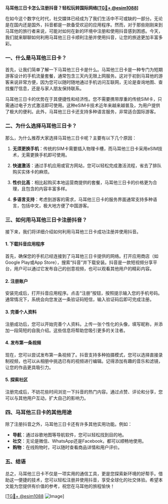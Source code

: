 **马耳他三日卡怎么注册抖音？轻松玩转国际网络[[TG💪+ @esim1088](https://t.me/s/esim1088)]**

在如今这个数字化时代，社交媒体已经成为了我们生活中不可或缺的一部分。无论是在国内还是国外，抖音都是一款备受欢迎的应用程序。然而，对于那些刚刚来到马耳他的旅行者来说，可能对如何在新的环境中注册和使用抖音感到困惑。今天，我们就来聊聊如何利用马耳他三日卡顺利注册并使用抖音，让您的旅途更加丰富多彩。

### 一、什么是马耳他三日卡？

首先，让我们简单了解一下马耳他三日卡是什么。马耳他三日卡是一种专门为短期游客设计的手机流量套餐，通常包含三天内无限上网服务。这对于初到马耳他的游客来说非常方便，因为您可以随时随地通过手机访问互联网，无论是查询地图、查找餐厅信息，还是与家人朋友保持联系。

马耳他三日卡的优势在于其便捷性和经济性。您不需要携带厚重的传统SIM卡，只需通过电子方式激活即可使用。这种eSIM卡技术近年来越来越普及，为用户提供了极大的便利。此外，马耳他三日卡还支持多种语言服务，非常适合国际游客。

### 二、为什么选择马耳他三日卡？

那么，为什么推荐大家选择马耳他三日卡呢？主要有以下几个原因：

1. **无须更换手机**：传统的SIM卡需要插入物理卡槽，而马耳他三日卡采用eSIM技术，无需更换手机即可使用。
   
2. **快速激活**：通过手机应用或官方网站，您可以轻松完成激活流程，省去了排队购买实体卡的麻烦。

3. **性价比高**：相比起购买本地运营商提供的套餐，马耳他三日卡的价格更为合理，且包含的内容丰富多样。

4. **多语言支持**：考虑到游客的需求，马耳他三日卡的服务界面通常支持多种语言，包括中文，极大地方便了中国游客。

### 三、如何用马耳他三日卡注册抖音？

接下来，我们将详细介绍如何利用马耳他三日卡成功注册并使用抖音。

#### 1. 下载抖音应用程序

首先，确保您的手机已经连接到了马耳他三日卡提供的网络。打开应用商店（如Google Play或App Store），搜索“抖音”并下载安装。抖音是一款短视频分享平台，用户可以通过它发布自己的创意视频，也可以观看其他用户的精彩内容。

#### 2. 注册账户

安装完成后，打开抖音应用程序。点击“注册”按钮，按照提示输入您的手机号码。通常情况下，系统会向您发送一条验证码短信，输入验证码后即可完成注册。

#### 3. 完善个人资料

注册成功后，您可以开始完善个人资料。上传一张个性化的头像，填写昵称，并添加一段简短的自我介绍。这些信息将帮助您吸引更多的关注者。

#### 4. 发布第一条视频

现在，您可以尝试发布第一条视频了。抖音支持多种拍摄模式，您可以选择直接录制视频，也可以从相册中挑选已有的视频进行编辑。记得添加有趣的音乐和滤镜，让您的作品更具吸引力。

#### 5. 探索社区

注册完成后，不妨花些时间浏览一下抖音的热门内容。通过点赞、评论和分享，您可以与其他用户互动，扩大自己的影响力。

### 四、马耳他三日卡的其他用途

除了注册抖音之外，马耳他三日卡还有许多其他实用功能。例如：

- **导航**：通过谷歌地图等导航软件，您可以轻松找到目的地。
- **社交**：无论是微信、WhatsApp还是Facebook，都可以顺畅地使用。
- **购物**：在线购物时，可以随时查看商品详情和用户评价。

### 五、结语

总之，马耳他三日卡不仅是一项实用的通信工具，更是您探索新环境的好帮手。借助这一便捷的技术，您可以轻松注册并使用抖音，享受全球化的社交体验。希望本文能为您提供有价值的参考，祝您在马耳他的旅程愉快！

[[TG💪+ @esim1088](https://t.me/s/esim1088) ![Image](https://i.postimg.cc/4NQfJmqS/Snipaste-2025-05-13-00-14-12.png)]